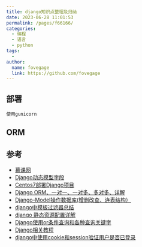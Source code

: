 ```yaml
---
title: django知识点整理及归纳
date: 2023-06-28 11:01:53
permalink: /pages/f66166/
categories:
  - 编程
  - 语言
  - python
tags:
  - 
author: 
  name: fovegage
  link: https://github.com/fovegage
---
```

## 部署
```
使用gunicorn
```

## ORM
## 参考

- [慕课网](https://www.imooc.com/video/22369)
- [Django动态模型字段](https://www.jianshu.com/p/ea6024a4679a)
- [Centos7部署Django项目](https://blog.csdn.net/u011798443/article/details/80881931)
- [Django ORM、一对一、一对多、多对多、详解](https://www.cnblogs.com/pythonxiaohu/p/5814247.html)
- [Django-Model操作数据库(增删改查、连表结构）](https://www.cnblogs.com/yangmv/p/5327477.html)
- [django中模板过滤器总结](https://www.cnblogs.com/cpc-dingyi/p/5897101.html)
- [django 静态资源配置详解](https://blog.csdn.net/lvdeqing/article/details/49134169)
- [Django使用or条件查询和各种查询关键字](https://blog.csdn.net/u012643122/article/details/52751073)
- [Django相关教程](https://www.kancloud.cn/cyyspring/django/689505)
- [django中使用cookie和session验证用户是否已登录](https://www.cnblogs.com/zijue/p/9915818.html)